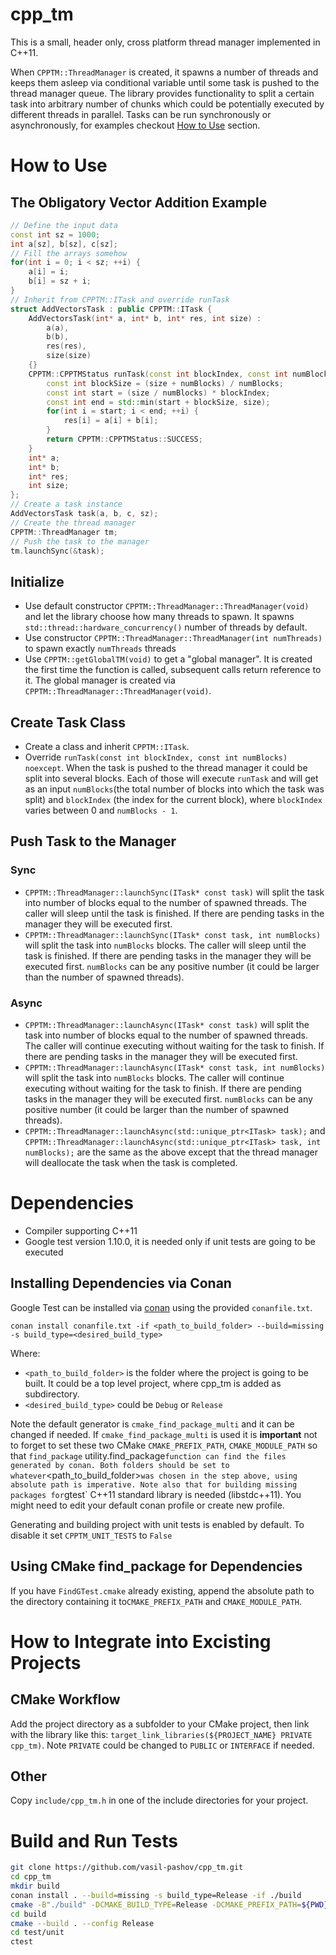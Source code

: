 # cpp_tm
This is a small, header only, cross platform thread manager implemented in C++11. 

When `CPPTM::ThreadManager` is created, it spawns a number of threads and keeps them asleep via conditional variable until some task is pushed to the thread manager queue.
The library provides functionality to split a certain task into arbitrary number of chunks which could be potentially executed by different threads in parallel.
Tasks can be run synchronously or asynchronously, for examples checkout [How to Use](#How-to-Use) section.

# How to Use
## The Obligatory Vector Addition Example
```cpp
// Define the input data
const int sz = 1000;
int a[sz], b[sz], c[sz];
// Fill the arrays somehow
for(int i = 0; i < sz; ++i) {
	a[i] = i;
	b[i] = sz + i;
}
// Inherit from CPPTM::ITask and override runTask
struct AddVectorsTask : public CPPTM::ITask {
	AddVectorsTask(int* a, int* b, int* res, int size) : 
		a(a),
		b(b),
		res(res),
		size(size)
	{}
	CPPTM::CPPTMStatus runTask(const int blockIndex, const int numBlocks) noexcept override {
		const int blockSize = (size + numBlocks) / numBlocks;
		const int start = (size / numBlocks) * blockIndex;
		const int end = std::min(start + blockSize, size);
		for(int i = start; i < end; ++i) {
			res[i] = a[i] + b[i];
		}
		return CPPTM::CPPTMStatus::SUCCESS;
	}
	int* a;
	int* b;
	int* res;
	int size;
};
// Create a task instance
AddVectorsTask task(a, b, c, sz);
// Create the thread manager
CPPTM::ThreadManager tm;
// Push the task to the manager
tm.launchSync(&task);
```
## Initialize
* Use default constructor `CPPTM::ThreadManager::ThreadManager(void)` and let the library choose how many threads to spawn.
  It spawns `std::thread::hardware_concurrency()` number of threads by default.
* Use constructor `CPPTM::ThreadManager::ThreadManager(int numThreads)` to spawn exactly `numThreads` threads
* Use `CPPTM::getGlobalTM(void)` to get a "global manager". It is created the first time the function is called, subsequent calls return reference to it.
  The global manager is created via `CPPTM::ThreadManager::ThreadManager(void)`.

## Create Task Class
* Create a class and inherit `CPPTM::ITask`. 
* Override `runTask(const int blockIndex, const int numBlocks) noexcept`. When the task is pushed to the thread manager it could be split into several blocks. Each of those
will execute `runTask` and will get as an input `numBlocks`(the total number of blocks into which the task was split) and `blockIndex` (the index for the current
block), where `blockIndex` varies between 0 and `numBlocks - 1`.

## Push Task to the Manager
### Sync
* `CPPTM::ThreadManager::launchSync(ITask* const task)` will split the task into number of blocks equal to the number of spawned threads. The caller
will sleep until the task is finished. If there are pending tasks in the manager they will be executed first.
* `CPPTM::ThreadManager::launchSync(ITask* const task, int numBlocks)` will split the task into `numBlocks` blocks.
The caller will sleep until the task is finished. If there are pending tasks in the manager they will be executed first.
`numBlocks` can be any positive number (it could be larger than the number of spawned threads).
### Async
* `CPPTM::ThreadManager::launchAsync(ITask* const task)` will split the task into number of blocks equal to the number of spawned threads.
The caller will continue executing without waiting for the task to finish. If there are pending tasks in the manager they will be executed first.
* `CPPTM::ThreadManager::launchAsync(ITask* const task, int numBlocks)` will split the task into `numBlocks` blocks.
The caller will continue executing without waiting for the task to finish. If there are pending tasks in the manager they will be executed first.
`numBlocks` can be any positive number (it could be larger than the number of spawned threads).
* `CPPTM::ThreadManager::launchAsync(std::unique_ptr<ITask> task);` and `CPPTM::ThreadManager::launchAsync(std::unique_ptr<ITask> task, int numBlocks);`
are the same as the above except that the thread manager will deallocate the task when the task is completed.

# Dependencies
* Compiler supporting C++11
* Google test version 1.10.0, it is needed only if unit tests are going to be executed

## Installing Dependencies via Conan
Google Test can be installed via [conan](https://conan.io/) using the provided `conanfile.txt`.
```
conan install conanfile.txt -if <path_to_build_folder> --build=missing -s build_type=<desired_build_type>
```
Where:
* `<path_to_build_folder>` is the folder where the project is going to be built. It could be a top level project, where cpp_tm is added as subdirectory.
* `<desired_build_type>` could be `Debug` or `Release`

Note the default generator is `cmake_find_package_multi` and it can be changed if needed. If `cmake_find_package_multi` is used it is **important** not to forget to
set these two CMake `CMAKE_PREFIX_PATH`, `CMAKE_MODULE_PATH` so that `find_package` utility.find_package` function can find the files generated by conan. Both folders should be set
to whatever `<path_to_build_folder>` was chosen in the step above, using absolute path is imperative. Note also that for building missing packages for `gtest` C++11 standard library is needed (libstdc++11).
You might need to edit your default conan profile or create new profile.

Generating and building project with unit tests is enabled by default. To disable it set `CPPTM_UNIT_TESTS` to `False`

## Using CMake find_package for Dependencies
If you have `FindGTest.cmake` already existing, append the absolute path to the directory containing it to`CMAKE_PREFIX_PATH` and `CMAKE_MODULE_PATH`.

# How to Integrate into Excisting Projects
## CMake Workflow
Add the project directory as a subfolder to your CMake project, then link with the library like this: `target_link_libraries(${PROJECT_NAME} PRIVATE cpp_tm)`.
Note `PRIVATE` could be changed to `PUBLIC` or `INTERFACE` if needed.
## Other
Copy `include/cpp_tm.h` in one of the include directories for your project.

# Build and Run Tests
```sh
git clone https://github.com/vasil-pashov/cpp_tm.git
cd cpp_tm
mkdir build
conan install . --build=missing -s build_type=Release -if ./build
cmake -B"./build" -DCMAKE_BUILD_TYPE=Release -DCMAKE_PREFIX_PATH=${PWD}/build -DCMAKE_MODULE_PATH=${PWD}/build
cd build
cmake --build . --config Release
cd test/unit
ctest
```
